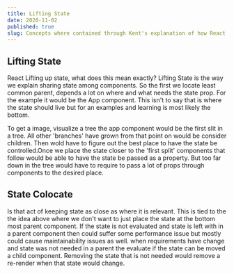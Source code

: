 ```yaml
---
title: Lifting State
date: 2020-11-02
published: true
slug: Concepts where contained through Kent's explanation of how React lifts up state
---
```


## Lifting State

React Lifting up state, what does this mean exactly? Lifting State is the way we explain sharing state among components. So the first we locate least common parent, depends a lot on where and what needs the state prop. For the example it would be the App component. This isn't to say that is where the state should live but for an examples and learning is most likely the bottom.

To get a image, visualize a tree the app component would be the first slit in a tree. All other 'branches' have grown from that point on would be consider children. Then wold have to figure out the best place to have the state be controlled.Once we place the state closer to the 'first split' components that follow would be able to have the state be passed as a property. But too far down in the tree would have to require to pass a lot of props through components to the desired place.

## State Colocate

Is that act of keeping state as close as where it is relevant. This is tied to the the idea above where we don't want to just place the state at the bottom most parent component. If the state is not evaluated and state is left with in a parent component then could suffer some performance issue but mostly could cause maintainability issues as well. when requirements have change and state was not needed in a parent the evaluate if the state can be moved a child component. Removing the state that is not needed would remove a re-render when that state would change.
